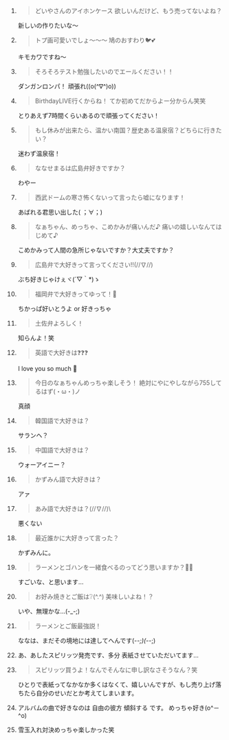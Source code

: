 1. > どいやさんのアイホンケース 欲しいんだけど、もう売ってないよね？

   新しいの作りたいな～

2. > トプ画可愛いでしょ〜〜〜 鳩のおすわり🐦💕

   キモカワですね～

3. > そろそろテスト勉強したいのでエールください！！

   ダンガンロンパ！ 頑張れ((o(^∇^)o))

4. > BirthdayLIVE行くからね！ てか初めてだからよー分からん笑笑

   とりあえず7時間くらいあるので頑張ってください！

5. > もし休みが出来たら、温かい南国？歴史ある温泉宿？どちらに行きたい？

   迷わず温泉宿！

6. > ななせまるは広島弁好きですか？

   わやー

7. > 西武ドームの寒さ怖くないって言ったら嘘になります！

   あばれる君思い出した( ；∀；)

8. > なぁちゃん、めっちゃ、こめかみが痛いんだ♪ 痛いの嬉しいなんてはじめて♪

   こめかみって人間の急所じゃないですか？大丈夫ですか？

9. > 広島弁で大好きって言ってください!!(//∇//)

   ぶち好きじゃけぇヾ(´▽｀*)ゝ

10. > 福岡弁で大好きってゆって！🙇

    ちかっぱ好いとうよ or 好きっちゃ

11. > 土佐弁よろしく！

    知らんよ！笑

12. > 英語で大好きは❓❓❓

    I love you so much 💓

13. > 今日のなぁちゃんめっちゃ楽しそう！ 絶対にやにやしながら755してるはず(・ω・)ノ

    真顔

14. > 韓国語で大好きは？

    サランヘ？

15. > 中国語で大好きは？

    ウォーアイニー？

16. > かずみん語で大好きは？

    アァ

17. > あみ語で大好きは？\(//∇//)\

    悪くない

18. > 最近誰かに大好きって言った？

    かずみんに。

19. > ラーメンとゴハンを一緒食べるのってどう思いますか？🍜🍚

    すごいな、と思います…

20. > お好み焼きとご飯は❔(^.^) 美味しいよね！？

    いや、無理かな…(-_-;)

21. > ラーメンとご飯最強説！

    ななは、まだその境地には達してへんです(-_-;)(-_-;)

22. あ、あしたスピリッツ発売です、多分 表紙させていただいてます…

23. > スピリッツ買うよ！なんでそんなに申し訳なさそうなん？笑

    ひとりで表紙ってなかなか多くはなくて、嬉しいんですが、もし売り上げ落ちたら自分のせいだとか考えてしまいます。

24. アルバムの曲で好きなのは 自由の彼方 傾斜する です。 めっちゃ好き(o^－^o)

25. 雪玉入れ対決めっちゃ楽しかった笑